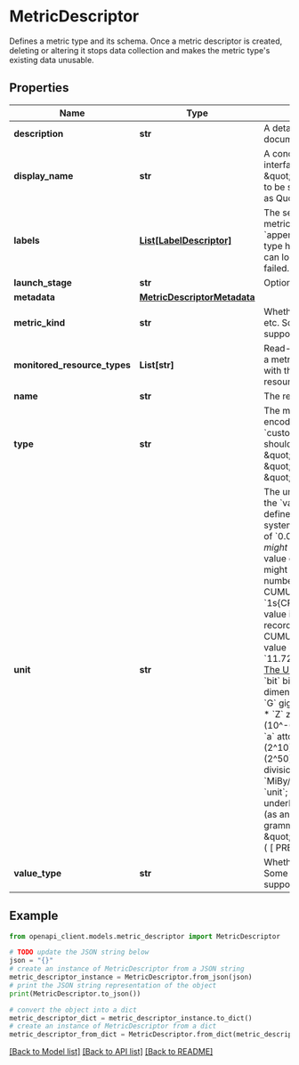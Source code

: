# MetricDescriptor

Defines a metric type and its schema. Once a metric descriptor is created, deleting or altering it stops data collection and makes the metric type's existing data unusable. 

## Properties

Name | Type | Description | Notes
------------ | ------------- | ------------- | -------------
**description** | **str** | A detailed description of the metric, which can be used in documentation. | [optional] 
**display_name** | **str** | A concise name for the metric, which can be displayed in user interfaces. Use sentence case without an ending period, for example \&quot;Request count\&quot;. This field is optional but it is recommended to be set for any metrics associated with user-visible concepts, such as Quota. | [optional] 
**labels** | [**List[LabelDescriptor]**](LabelDescriptor.md) | The set of labels that can be used to describe a specific instance of this metric type. For example, the &#x60;appengine.googleapis.com/http/server/response_latencies&#x60; metric type has a label for the HTTP response code, &#x60;response_code&#x60;, so you can look at latencies for successful responses or just for responses that failed. | [optional] 
**launch_stage** | **str** | Optional. The launch stage of the metric definition. | [optional] 
**metadata** | [**MetricDescriptorMetadata**](MetricDescriptorMetadata.md) |  | [optional] 
**metric_kind** | **str** | Whether the metric records instantaneous values, changes to a value, etc. Some combinations of &#x60;metric_kind&#x60; and &#x60;value_type&#x60; might not be supported. | [optional] 
**monitored_resource_types** | **List[str]** | Read-only. If present, then a time series, which is identified partially by a metric type and a MonitoredResourceDescriptor, that is associated with this metric type can only be associated with one of the monitored resource types listed here. | [optional] 
**name** | **str** | The resource name of the metric descriptor. | [optional] 
**type** | **str** | The metric type, including its DNS name prefix. The type is not URL-encoded. All user-defined metric types have the DNS name &#x60;custom.googleapis.com&#x60; or &#x60;external.googleapis.com&#x60;. Metric types should use a natural hierarchical grouping. For example: \&quot;custom.googleapis.com/invoice/paid/amount\&quot; \&quot;external.googleapis.com/prometheus/up\&quot; \&quot;appengine.googleapis.com/http/server/response_latencies\&quot; | [optional] 
**unit** | **str** | The units in which the metric value is reported. It is only applicable if the &#x60;value_type&#x60; is &#x60;INT64&#x60;, &#x60;DOUBLE&#x60;, or &#x60;DISTRIBUTION&#x60;. The &#x60;unit&#x60; defines the representation of the stored metric values. Different systems might scale the values to be more easily displayed (so a value of &#x60;0.02kBy&#x60; _might_ be displayed as &#x60;20By&#x60;, and a value of &#x60;3523kBy&#x60; _might_ be displayed as &#x60;3.5MBy&#x60;). However, if the &#x60;unit&#x60; is &#x60;kBy&#x60;, then the value of the metric is always in thousands of bytes, no matter how it might be displayed. If you want a custom metric to record the exact number of CPU-seconds used by a job, you can create an &#x60;INT64 CUMULATIVE&#x60; metric whose &#x60;unit&#x60; is &#x60;s{CPU}&#x60; (or equivalently &#x60;1s{CPU}&#x60; or just &#x60;s&#x60;). If the job uses 12,005 CPU-seconds, then the value is written as &#x60;12005&#x60;. Alternatively, if you want a custom metric to record data in a more granular way, you can create a &#x60;DOUBLE CUMULATIVE&#x60; metric whose &#x60;unit&#x60; is &#x60;ks{CPU}&#x60;, and then write the value &#x60;12.005&#x60; (which is &#x60;12005/1000&#x60;), or use &#x60;Kis{CPU}&#x60; and write &#x60;11.723&#x60; (which is &#x60;12005/1024&#x60;). The supported units are a subset of [The Unified Code for Units of Measure](https://unitsofmeasure.org/ucum.html) standard: **Basic units (UNIT)** * &#x60;bit&#x60; bit * &#x60;By&#x60; byte * &#x60;s&#x60; second * &#x60;min&#x60; minute * &#x60;h&#x60; hour * &#x60;d&#x60; day * &#x60;1&#x60; dimensionless **Prefixes (PREFIX)** * &#x60;k&#x60; kilo (10^3) * &#x60;M&#x60; mega (10^6) * &#x60;G&#x60; giga (10^9) * &#x60;T&#x60; tera (10^12) * &#x60;P&#x60; peta (10^15) * &#x60;E&#x60; exa (10^18) * &#x60;Z&#x60; zetta (10^21) * &#x60;Y&#x60; yotta (10^24) * &#x60;m&#x60; milli (10^-3) * &#x60;u&#x60; micro (10^-6) * &#x60;n&#x60; nano (10^-9) * &#x60;p&#x60; pico (10^-12) * &#x60;f&#x60; femto (10^-15) * &#x60;a&#x60; atto (10^-18) * &#x60;z&#x60; zepto (10^-21) * &#x60;y&#x60; yocto (10^-24) * &#x60;Ki&#x60; kibi (2^10) * &#x60;Mi&#x60; mebi (2^20) * &#x60;Gi&#x60; gibi (2^30) * &#x60;Ti&#x60; tebi (2^40) * &#x60;Pi&#x60; pebi (2^50) **Grammar** The grammar also includes these connectors: * &#x60;/&#x60; division or ratio (as an infix operator). For examples, &#x60;kBy/{email}&#x60; or &#x60;MiBy/10ms&#x60; (although you should almost never have &#x60;/s&#x60; in a metric &#x60;unit&#x60;; rates should always be computed at query time from the underlying cumulative or delta value). * &#x60;.&#x60; multiplication or composition (as an infix operator). For examples, &#x60;GBy.d&#x60; or &#x60;k{watt}.h&#x60;. The grammar for a unit is as follows: Expression &#x3D; Component { \&quot;.\&quot; Component } { \&quot;/\&quot; Component } ; Component &#x3D; ( [ PREFIX ] UNIT | \&quot;%\&quot; ) [ Annotation ] | Annotation | \&quot;1\&quot; ; Annotation &#x3D; \&quot;{\&quot; NAME \&quot;}\&quot; ; Notes: * &#x60;Annotation&#x60; is just a comment if it follows a &#x60;UNIT&#x60;. If the annotation is used alone, then the unit is equivalent to &#x60;1&#x60;. For examples, &#x60;{request}/s &#x3D;&#x3D; 1/s&#x60;, &#x60;By{transmitted}/s &#x3D;&#x3D; By/s&#x60;. * &#x60;NAME&#x60; is a sequence of non-blank printable ASCII characters not containing &#x60;{&#x60; or &#x60;}&#x60;. * &#x60;1&#x60; represents a unitary [dimensionless unit](https://en.wikipedia.org/wiki/Dimensionless_quantity) of 1, such as in &#x60;1/s&#x60;. It is typically used when none of the basic units are appropriate. For example, \&quot;new users per day\&quot; can be represented as &#x60;1/d&#x60; or &#x60;{new-users}/d&#x60; (and a metric value &#x60;5&#x60; would mean \&quot;5 new users). Alternatively, \&quot;thousands of page views per day\&quot; would be represented as &#x60;1000/d&#x60; or &#x60;k1/d&#x60; or &#x60;k{page_views}/d&#x60; (and a metric value of &#x60;5.3&#x60; would mean \&quot;5300 page views per day\&quot;). * &#x60;%&#x60; represents dimensionless value of 1/100, and annotates values giving a percentage (so the metric values are typically in the range of 0..100, and a metric value &#x60;3&#x60; means \&quot;3 percent\&quot;). * &#x60;10^2.%&#x60; indicates a metric contains a ratio, typically in the range 0..1, that will be multiplied by 100 and displayed as a percentage (so a metric value &#x60;0.03&#x60; means \&quot;3 percent\&quot;). | [optional] 
**value_type** | **str** | Whether the measurement is an integer, a floating-point number, etc. Some combinations of &#x60;metric_kind&#x60; and &#x60;value_type&#x60; might not be supported. | [optional] 

## Example

```python
from openapi_client.models.metric_descriptor import MetricDescriptor

# TODO update the JSON string below
json = "{}"
# create an instance of MetricDescriptor from a JSON string
metric_descriptor_instance = MetricDescriptor.from_json(json)
# print the JSON string representation of the object
print(MetricDescriptor.to_json())

# convert the object into a dict
metric_descriptor_dict = metric_descriptor_instance.to_dict()
# create an instance of MetricDescriptor from a dict
metric_descriptor_from_dict = MetricDescriptor.from_dict(metric_descriptor_dict)
```
[[Back to Model list]](../README.md#documentation-for-models) [[Back to API list]](../README.md#documentation-for-api-endpoints) [[Back to README]](../README.md)


